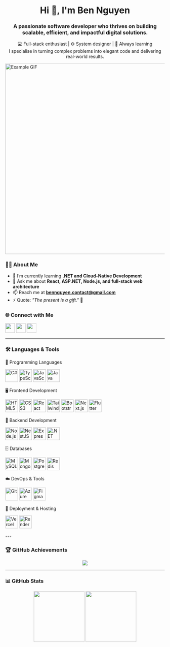 <h1 align="center">Hi 👋, I'm Ben Nguyen</h1>
<h3 align="center">A passionate software developer who thrives on building scalable, efficient, and impactful digital solutions.</h3>

<p align="center">
  💻 Full-stack enthusiast | ⚙️ System designer | 🚀 Always learning <br />
  I specialise in turning complex problems into elegant code and delivering real-world results.
</p>
<img src="https://camo.githubusercontent.com/2366b34bb903c09617990fb5fff4622f3e941349e846ddb7e73df872a9d21233/68747470733a2f2f63646e2e6472696262626c652e636f6d2f75736572732f3733303730332f73637265656e73686f74732f363538313234332f6176656e746f2e676966" width="1200" height="600" title="Example GIF" />

### 👨‍💻 About Me

- 🔭 I’m currently learning **.NET and Cloud-Native Development**
- 💬 Ask me about **React, ASP.NET, Node.js, and full-stack web architecture**
- 📫 Reach me at **bennguyen.contact@gmail.com**
- ⚡ Quote: *"The present is a gift."* 🎁

### 🌐 Connect with Me

<p align="left">
  <a href="https://www.linkedin.com/in/ben-nguyen-contact/" target="_blank"><img src="https://raw.githubusercontent.com/rahuldkjain/github-profile-readme-generator/master/src/images/icons/Social/linked-in-alt.svg" width="30" /></a>
  <a href="https://www.facebook.com/sheerhypocrisy14159/" target="_blank"><img src="https://raw.githubusercontent.com/rahuldkjain/github-profile-readme-generator/master/src/images/icons/Social/facebook.svg" width="30" /></a>
  <a href="https://www.leetcode.com/dev-fstacker" target="_blank"><img src="https://raw.githubusercontent.com/rahuldkjain/github-profile-readme-generator/master/src/images/icons/Social/leet-code.svg" width="30" /></a>
</p>

---

### 🛠️ Languages & Tools

🧠 Programming Languages
<p align="left">
  <img src="https://cdn.jsdelivr.net/gh/devicons/devicon/icons/csharp/csharp-original.svg" width="40" title="C#" /> 
  <img src="https://cdn.jsdelivr.net/gh/devicons/devicon/icons/typescript/typescript-original.svg" width="40" title="TypeScript" /> 
  <img src="https://cdn.jsdelivr.net/gh/devicons/devicon/icons/javascript/javascript-original.svg" width="40" title="JavaScript" /> 
  <img src="https://cdn.jsdelivr.net/gh/devicons/devicon/icons/java/java-original.svg" width="40" title="Java" /> 
</p>

🖥️ Frontend Development
<p align="left"> 
  <img src="https://cdn.jsdelivr.net/gh/devicons/devicon/icons/html5/html5-original.svg" width="40" title="HTML5" /> 
  <img src="https://cdn.jsdelivr.net/gh/devicons/devicon/icons/css3/css3-original.svg" width="40" title="CSS3" />
  <img src="https://cdn.jsdelivr.net/gh/devicons/devicon/icons/react/react-original.svg" width="40" title="React" />
  <img src="https://cdn.jsdelivr.net/gh/devicons/devicon/icons/tailwindcss/tailwindcss-original.svg" width="40" title="Tailwind CSS" /> 
  <img src="https://cdn.jsdelivr.net/gh/devicons/devicon/icons/bootstrap/bootstrap-original.svg" width="40" title="Bootstrap" />
  <img src="https://cdn.jsdelivr.net/gh/devicons/devicon/icons/nextjs/nextjs-original.svg" width="40" title="Next.js" />
  <img src="https://cdn.jsdelivr.net/gh/devicons/devicon/icons/flutter/flutter-original.svg" width="40" title="Flutter" />
</p>

🧩 Backend Development
<p align="left"> 
  <img src="https://cdn.jsdelivr.net/gh/devicons/devicon/icons/nodejs/nodejs-original.svg" width="40" title="Node.js" /> 
  <img src="https://cdn.jsdelivr.net/gh/devicons/devicon/icons/nestjs/nestjs-original.svg" width="40" title="NestJS" />
  <img src="https://cdn.jsdelivr.net/gh/devicons/devicon/icons/express/express-original.svg" width="40" title="Express.js" />
  <img src="https://cdn.jsdelivr.net/gh/devicons/devicon/icons/dot-net/dot-net-original.svg" width="40" title=".NET" />
</p>

🗄️ Databases
<p align="left"> 
  <img src="https://cdn.jsdelivr.net/gh/devicons/devicon/icons/mysql/mysql-original.svg" width="40" title="MySQL" /> 
  <img src="https://cdn.jsdelivr.net/gh/devicons/devicon/icons/mongodb/mongodb-original.svg" width="40" title="MongoDB" /> 
  <img src="https://cdn.jsdelivr.net/gh/devicons/devicon/icons/postgresql/postgresql-original.svg" width="40" title="PostgreSQL" />
  <img src="https://cdn.jsdelivr.net/gh/devicons/devicon/icons/redis/redis-original.svg" width="40" title="Redis" />
</p>

☁️ DevOps & Tools
<p align="left"> 
  <img src="https://cdn.jsdelivr.net/gh/devicons/devicon/icons/git/git-original.svg" width="40" title="Git" /> 
  <img src="https://cdn.jsdelivr.net/gh/devicons/devicon/icons/azure/azure-original.svg" width="40" title="Azure" />
  <img src="https://cdn.jsdelivr.net/gh/devicons/devicon/icons/figma/figma-original.svg" width="40" title="Figma" />
</p>

🚀 Deployment & Hosting
<p align="left"> 
  <img src="https://cdn-1.webcatalog.io/catalog/vercel/vercel-icon-filled-256.png?v=1714776343780" width="40" title="Vercel" /> 
  <img src="https://gdm-catalog-fmapi-prod.imgix.net/ProductLogo/ca9f2eee-43a4-463a-b8d2-23ae5fa5d03f.jpeg" width="40" title="Render" /> 
</p>
---

### 🏆 GitHub Achievements

<p align="center">
  <img src="https://github-profile-trophy.vercel.app/?username=xbensieve&theme=onedark&no-bg=true&no-frame=true&row=1" />
</p>

---

### 📊 GitHub Stats
<p align="center">
  <img src="https://github-readme-stats.vercel.app/api?username=xbensieve&show_icons=true&theme=tokyonight&hide_border=true" height="160" />
  <img src="https://github-readme-stats.vercel.app/api/top-langs/?username=xbensieve&layout=compact&theme=tokyonight&hide_border=true" height="160" />
</p>


